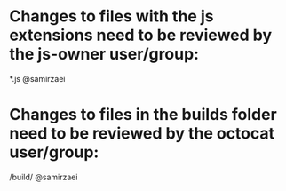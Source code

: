 # Changes to files with the js extensions need to be reviewed by the js-owner user/group:
*.js    @samirzaei

# Changes to files in the builds folder need to be reviewed by the octocat user/group:
/build/ @samirzaei
